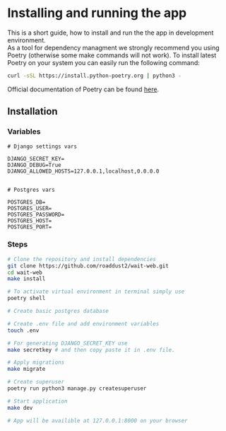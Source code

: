 # Installing and running the app

This is a short guide, how to install and run the the app in development environment.  
As a tool for dependency managment we strongly recommend you using Poetry (otherwise some make commands will not work).
To install latest Poetry on your system you can easily run the following command:

```bash
curl -sSL https://install.python-poetry.org | python3 -
```

Official documentation of Poetry can be found [here](https://python-poetry.org/docs/).

## Installation
### Variables

  ```.env
  # Django settings vars
  
  DJANGO_SECRET_KEY=
  DJANGO_DEBUG=True
  DJANGO_ALLOWED_HOSTS=127.0.0.1,localhost,0.0.0.0
  
  
  # Postgres vars
  
  POSTGRES_DB=
  POSTGRES_USER=
  POSTGRES_PASSWORD=
  POSTGRES_HOST=
  POSTGRES_PORT=
  ```

### Steps

  ```bash
  # Clone the repository and install dependencies
  git clone https://github.com/roaddust2/wait-web.git
  cd wait-web
  make install

  # To activate virtual environment in terminal simply use
  poetry shell

  # Create basic postgres database

  # Create .env file and add environment variables
  touch .env

  # For generating DJANGO_SECRET_KEY use
  make secretkey # and then copy paste it in .env file.

  # Apply migrations
  make migrate

  # Create superuser
  poetry run python3 manage.py createsuperuser

  # Start application
  make dev

  # App will be availible at 127.0.0.1:8000 on your browser
  ```
